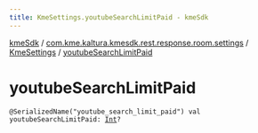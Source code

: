 ```yaml
---
title: KmeSettings.youtubeSearchLimitPaid - kmeSdk
---
```


[kmeSdk](../../index.html) / [com.kme.kaltura.kmesdk.rest.response.room.settings](../index.html) / [KmeSettings](index.html) / [youtubeSearchLimitPaid](./youtube-search-limit-paid.html)

# youtubeSearchLimitPaid

`@SerializedName("youtube_search_limit_paid") val youtubeSearchLimitPaid: `[`Int`](https://kotlinlang.org/api/latest/jvm/stdlib/kotlin/-int/index.html)`?`